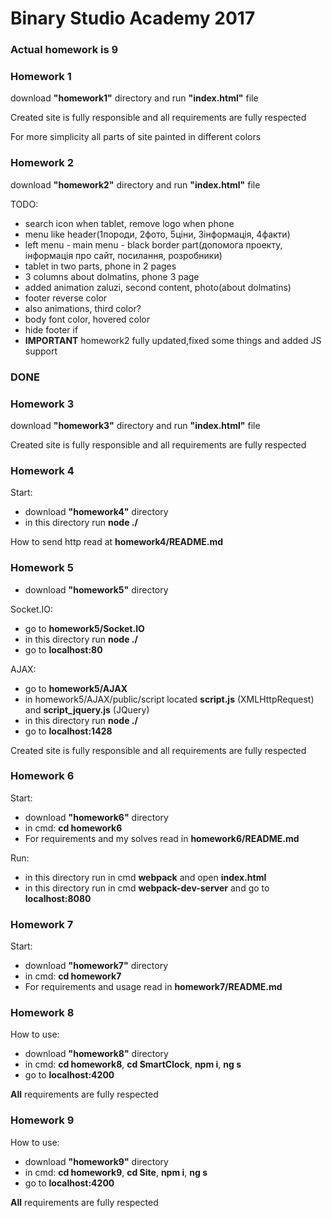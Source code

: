 # Binary Studio Academy 2017

### Actual homework is __9__
### Homework 1

download __"homework1"__ directory and run __"index.html"__ file

Created site is fully responsible and all requirements are fully respected

For more simplicity all parts of site painted in different colors

### Homework 2

download __"homework2"__ directory and run __"index.html"__ file

TODO:
* search icon when tablet, remove logo when phone
* menu like header(1породи, 2фото, 5ціни, 3інформація, 4факти)
* left menu - main menu - black border part(допомога проекту, інформація про сайт, посилання, розробники)
* tablet in two parts, phone in 2 pages
* 3 columns about dolmatins, phone 3 page
* added animation zaluzi, second content, photo(about dolmatins)
* footer reverse color
* also animations, third color?
* body font color, hovered color
* hide footer if 
* __IMPORTANT__ homework2 fully updated,fixed some things and added JS support
### DONE

### Homework 3
download __"homework3"__ directory and run __"index.html"__ file

Created site is fully responsible and all requirements are fully respected

### Homework 4
Start:
* download __"homework4"__ directory
* in this directory run __node ./__

How to send http read at __homework4/README.md__

### Homework 5
* download __"homework5"__ directory

Socket.IO:
* go to __homework5/Socket.IO__
* in this directory run __node ./__
* go to __localhost:80__

AJAX:
* go to __homework5/AJAX__
* in homework5/AJAX/public/script located __script.js__ (XMLHttpRequest) and __script_jquery.js__ (JQuery)
* in this directory run __node ./__
* go to __localhost:1428__

Created site is fully responsible and all requirements are fully respected

### Homework 6
Start:
* download __"homework6"__ directory
* in cmd: __cd homework6__
* For requirements and my solves read in __homework6/README.md__


Run:
* in this directory run in cmd __webpack__ and open __index.html__
* in this directory run in cmd __webpack-dev-server__ and go to  __localhost:8080__

### Homework 7
Start:
* download __"homework7"__ directory
* in cmd: __cd homework7__
* For requirements and usage read in __homework7/README.md__

### Homework 8
How to use:
* download __"homework8"__ directory
* in cmd: __cd homework8__, __cd SmartClock__, __npm i__, __ng s__
* go to __localhost:4200__

__All__ requirements are fully respected

### Homework 9
How to use:
* download __"homework9"__ directory
* in cmd: __cd homework9__, __cd Site__, __npm i__, __ng s__
* go to __localhost:4200__

__All__ requirements are fully respected